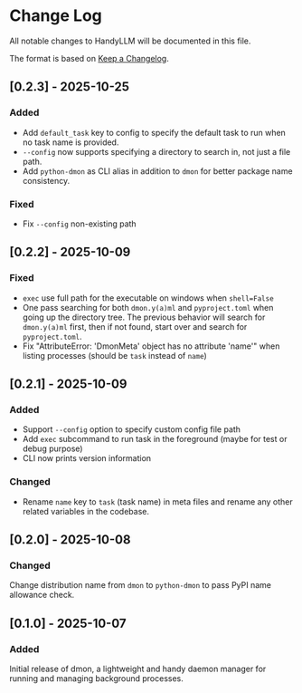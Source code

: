 # Change Log

All notable changes to HandyLLM will be documented in this file.

The format is based on [Keep a Changelog](https://keepachangelog.com/en/1.1.0/).



## [0.2.3] - 2025-10-25

### Added

- Add `default_task` key to config to specify the default task to run when no task name is provided.
- `--config` now supports specifying a directory to search in, not just a file path.
- Add `python-dmon` as CLI alias in addition to `dmon` for better package name consistency.


### Fixed

- Fix `--config` non-existing path



## [0.2.2] - 2025-10-09

### Fixed

- `exec` use full path for the executable on windows when `shell=False`
- One pass searching for both `dmon.y(a)ml` and `pyproject.toml` when going up the directory tree. The previous behavior will search for `dmon.y(a)ml` first, then if not found, start over and search for `pyproject.toml`.
- Fix "AttributeError: 'DmonMeta' object has no attribute 'name'" when listing processes (should be `task` instead of `name`)



## [0.2.1] - 2025-10-09

### Added

- Support `--config` option to specify custom config file path
- Add `exec` subcommand to run task in the foreground (maybe for test or debug purpose)
- CLI now prints version information


### Changed

- Rename `name` key to `task` (task name) in meta files and rename any other related variables in the codebase.



## [0.2.0] - 2025-10-08

### Changed

Change distribution name from `dmon` to `python-dmon` to pass PyPI name allowance check.


## [0.1.0] - 2025-10-07

### Added

Initial release of dmon, a lightweight and handy daemon manager for running and managing background processes.
